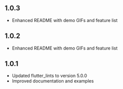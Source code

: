 ## 1.0.3

- Enhanced README with demo GIFs and feature list

## 1.0.2

- Enhanced README with demo GIFs and feature list

## 1.0.1

- Updated flutter_lints to version 5.0.0
- Improved documentation and examples
